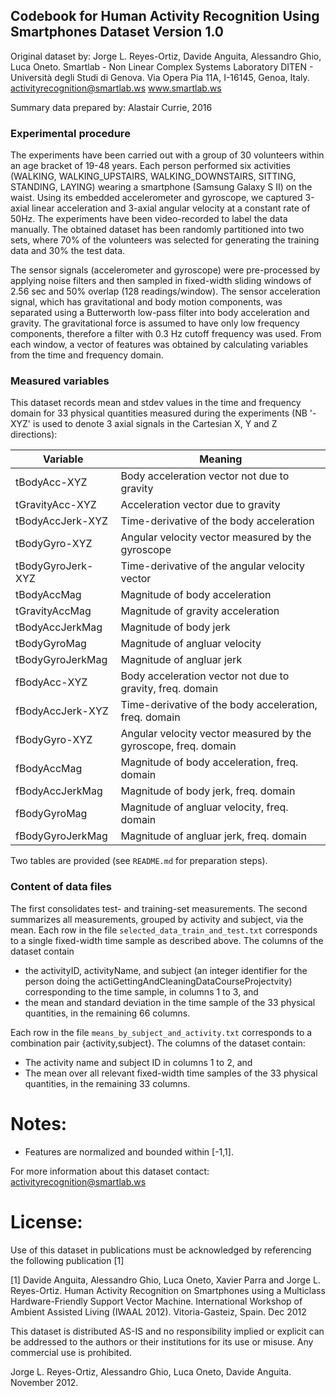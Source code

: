 ## Codebook for Human Activity Recognition Using Smartphones Dataset Version 1.0
Original dataset by:
Jorge L. Reyes-Ortiz, Davide Anguita, Alessandro Ghio, Luca Oneto.
Smartlab - Non Linear Complex Systems Laboratory
DITEN - Università degli Studi di Genova.
Via Opera Pia 11A, I-16145, Genoa, Italy.
activityrecognition@smartlab.ws
www.smartlab.ws

Summary data prepared by: Alastair Currie, 2016

### Experimental procedure

The experiments have been carried out with a group of 30 volunteers within an age bracket of 19-48 years. Each person performed six activities (WALKING, WALKING_UPSTAIRS, WALKING_DOWNSTAIRS, SITTING, STANDING, LAYING) wearing a smartphone (Samsung Galaxy S II) on the waist. Using its embedded accelerometer and gyroscope, we captured 3-axial linear acceleration and 3-axial angular velocity at a constant rate of 50Hz. The experiments have been video-recorded to label the data manually. The obtained dataset has been randomly partitioned into two sets, where 70% of the volunteers was selected for generating the training data and 30% the test data. 

The sensor signals (accelerometer and gyroscope) were pre-processed by applying noise filters and then sampled in fixed-width sliding windows of 2.56 sec and 50% overlap (128 readings/window). The sensor acceleration signal, which has gravitational and body motion components, was separated using a Butterworth low-pass filter into body acceleration and gravity. The gravitational force is assumed to have only low frequency components, therefore a filter with 0.3 Hz cutoff frequency was used. From each window, a vector of features was obtained by calculating variables from the time and frequency domain.

### Measured variables

This dataset records mean and stdev values in the time and frequency domain for 33 physical quantities measured during the experiments (NB '-XYZ' is used to denote 3 axial signals in the Cartesian X, Y and Z directions):

Variable | Meaning
-------------|--------------
tBodyAcc-XYZ | Body acceleration vector not due to gravity
tGravityAcc-XYZ | Acceleration vector due to gravity
tBodyAccJerk-XYZ | Time-derivative of the body acceleration
tBodyGyro-XYZ | Angular velocity vector measured by the gyroscope
tBodyGyroJerk-XYZ | Time-derivative of the angular velocity vector
tBodyAccMag | Magnitude of body acceleration
tGravityAccMag | Magnitude of gravity acceleration
tBodyAccJerkMag | Magnitude of body jerk
tBodyGyroMag | Magnitude of angluar velocity
tBodyGyroJerkMag | Magnitude of angluar jerk
fBodyAcc-XYZ | Body acceleration vector not due to gravity, freq. domain
fBodyAccJerk-XYZ | Time-derivative of the body acceleration, freq. domain
fBodyGyro-XYZ |  Angular velocity vector measured by the gyroscope, freq. domain
fBodyAccMag | Magnitude of body acceleration, freq. domain
fBodyAccJerkMag |  Magnitude of body jerk, freq. domain
fBodyGyroMag | Magnitude of angluar velocity, freq. domain
fBodyGyroJerkMag |  Magnitude of angluar jerk, freq. domain

Two tables are provided (see `README.md` for preparation steps).

### Content of data files
 The first consolidates test- and training-set measurements. The second summarizes all measurements, grouped by activity and subject, via the mean.
Each row in the file `selected_data_train_and_test.txt` corresponds to a single fixed-width time sample as described above. The columns of the dataset contain

* the activityID, activityName, and subject (an integer identifier for the person doing the actiGettingAndCleaningDataCourseProjectvity) corresponding to the time sample, in columns 1 to 3, and 
* the mean and standard deviation in the time sample of the 33 physical quantities, in the remaining 66 columns.

Each row in the file `means_by_subject_and_activity.txt` corresponds to a combination pair {activity,subject}. The columns of the dataset contain:

* The activity name and subject ID in columns 1 to 2, and
* The mean over all relevant fixed-width time samples of the 33 physical quantities, in the remaining 33 columns.

Notes: 
======
- Features are normalized and bounded within [-1,1].

For more information about this dataset contact: activityrecognition@smartlab.ws

License:
========
Use of this dataset in publications must be acknowledged by referencing the following publication [1] 

[1] Davide Anguita, Alessandro Ghio, Luca Oneto, Xavier Parra and Jorge L. Reyes-Ortiz. Human Activity Recognition on Smartphones using a Multiclass Hardware-Friendly Support Vector Machine. International Workshop of Ambient Assisted Living (IWAAL 2012). Vitoria-Gasteiz, Spain. Dec 2012

This dataset is distributed AS-IS and no responsibility implied or explicit can be addressed to the authors or their institutions for its use or misuse. Any commercial use is prohibited.

Jorge L. Reyes-Ortiz, Alessandro Ghio, Luca Oneto, Davide Anguita. November 2012.
